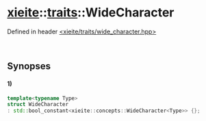 # [xieite](../../xieite.md)\:\:[traits](../../traits.md)\:\:WideCharacter
Defined in header [<xieite/traits/wide_character.hpp>](../../../include/xieite/traits/wide_character.hpp)

&nbsp;

## Synopses
#### 1)
```cpp
template<typename Type>
struct WideCharacter
: std::bool_constant<xieite::concepts::WideCharacter<Type>> {};
```
